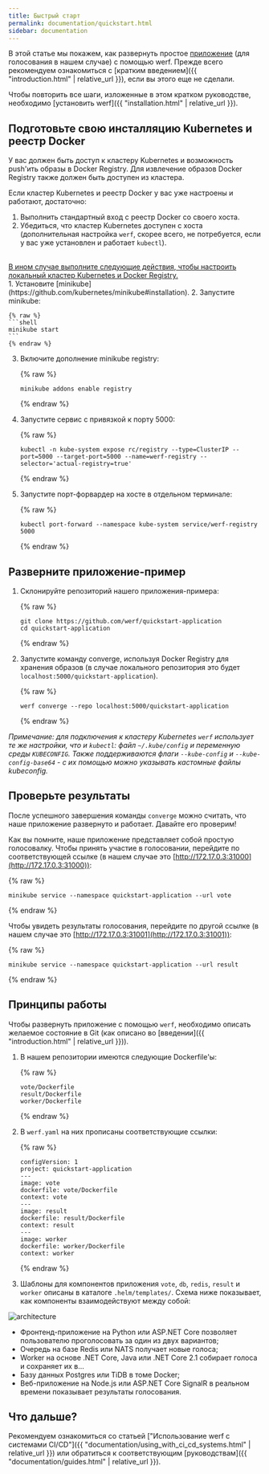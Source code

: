 ```yaml
---
title: Быстрый старт
permalink: documentation/quickstart.html
sidebar: documentation
---
```


В этой статье мы покажем, как развернуть простое [приложение](https://github.com/werf/quickstart-application) (для голосования в нашем случае) с помощью werf. Прежде всего рекомендуем ознакомиться с [кратким введением]({{ "introduction.html" | relative_url }}), если вы этого еще не сделали.

Чтобы повторить все шаги, изложенные в этом кратком руководстве, необходимо [установить werf]({{ "installation.html" | relative_url }}).

## Подготовьте свою инсталляцию Kubernetes и реестр Docker

У вас должен быть доступ к кластеру Kubernetes и возможность push'ить образы в Docker Registry. Для извлечение образов Docker Registry также должен быть доступен из кластера.

Если кластер Kubernetes и реестр Docker у вас уже настроены и работают, достаточно:

 1. Выполнить стандартный вход с реестр Docker со своего хоста.
 2. Убедиться, что кластер Kubernetes доступен с хоста (дополнительная настройка `werf`, скорее всего, не потребуется, если у вас уже установлен и работает `kubectl`).
 
<br>

<div class="details">
<a href="javascript:void(0)" class="details__summary">В ином случае выполните следующие действия, чтобы настроить локальный кластер Kubernetes и Docker Registry.</a>
<div class="details__content" markdown="1">
 1. Установите [minikube](https://github.com/kubernetes/minikube#installation).
 2. Запустите minikube:

    {% raw %}
    ```shell
    minikube start
    ```
    {% endraw %}

 3. Включите дополнение minikube registry:

    {% raw %}
    ```shell
    minikube addons enable registry
    ```
    {% endraw %}

 4. Запустите сервис с привязкой к порту 5000:

    {% raw %}
    ```shell
    kubectl -n kube-system expose rc/registry --type=ClusterIP --port=5000 --target-port=5000 --name=werf-registry --selector='actual-registry=true'
    ```
    {% endraw %}

 5. Запустите порт-форвардер на хосте в отдельном терминале:

    {% raw %}
    ```shell
    kubectl port-forward --namespace kube-system service/werf-registry 5000
    ```
    {% endraw %}
</div>
</div>

## Разверните приложение-пример 

 1. Склонируйте репозиторий нашего приложения-примера:
 
    {% raw %}
    ```shell
    git clone https://github.com/werf/quickstart-application
    cd quickstart-application
    ```
    {% endraw %}

 2. Запустите команду converge, используя Docker Registry для хранения образов (в случае локального репозитория это будет `localhost:5000/quickstart-application`).

    {% raw %}
    ```shell
    werf converge --repo localhost:5000/quickstart-application
    ```
    {% endraw %}

_Примечание: для подключения к кластеру Kubernetes `werf` использует те же настройки, что и `kubectl`: файл `~/.kube/config` и переменную среды `KUBECONFIG`. Также поддерживаются флаги `--kube-config` и `--kube-config-base64` - с их помощью можно указывать кастомные файлы kubeconfig._

## Проверьте результаты

После успешного завершения команды `converge` можно считать, что наше приложение развернуто  и работает. Давайте его проверим!

Как вы помните, наше приложение представляет собой простую голосовалку. Чтобы принять участие в голосовании, перейдите по соответствующей ссылке (в нашем случае это [http://172.17.0.3:31000](http://172.17.0.3:31000)):

{% raw %}
```
minikube service --namespace quickstart-application --url vote
```
{% endraw %}

Чтобы увидеть результаты голосования, перейдите по другой ссылке (в нашем случае это [http://172.17.0.3:31001](http://172.17.0.3:31001)):

{% raw %}
```
minikube service --namespace quickstart-application --url result
```
{% endraw %}

## Принципы работы

Чтобы развернуть приложение с помощью `werf`, необходимо описать желаемое состояние в Git (как описано во [введении]({{ "introduction.html" | relative_url }})).

 1. В нашем репозитории имеются следующие Dockerfile'ы:

    {% raw %}
    ```
    vote/Dockerfile
    result/Dockerfile
    worker/Dockerfile
    ```
    {% endraw %}

 2. В `werf.yaml` на них прописаны соответствующие ссылки:

    {% raw %}
    ```
    configVersion: 1
    project: quickstart-application
    ---
    image: vote
    dockerfile: vote/Dockerfile
    context: vote
    ---
    image: result
    dockerfile: result/Dockerfile
    context: result
    ---
    image: worker
    dockerfile: worker/Dockerfile
    context: worker
    ```
    {% endraw %}


 3. Шаблоны для компонентов приложения `vote`, `db`, `redis`, `result` и `worker` описаны в каталоге `.helm/templates/`. Схема ниже показывает, как компоненты взаимодействуют между собой:

  ![architecture](/images/quickstart-architecture.svg)

   - Фронтенд-приложение на Python или ASP.NET Core позволяет пользователю проголосовать за один из двух вариантов;
   - Очередь на базе Redis или NATS получает новые голоса;
   - Worker на основе .NET Core, Java или .NET Core 2.1 собирает голоса и сохраняет их в...
   - Базу данных Postgres или TiDB в томе Docker;
   - Веб-приложение на Node.js или ASP.NET Core SignalR в реальном времени показывает результаты голосования.

## Что дальше?

Рекомендуем ознакомиться со статьей ["Использование werf с системами CI/CD"]({{ "documentation/using_with_ci_cd_systems.html" | relative_url }}) или обратиться к соответствующим [руководствам]({{ "documentation/guides.html" | relative_url }}).
